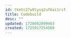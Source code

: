 ```yaml
---
id: tkmtc27w9lysq2uf6ai1rif
title: Codebuild
desc: ""
updated: 1726082809463
created: 1725917254569
---
```

